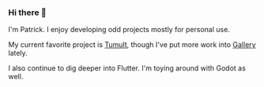 ### Hi there 👋

I'm Patrick. I enjoy developing odd projects mostly for personal use.

My current favorite project is [Tumult](https://github.com/septor/tumult), though I've put more work into [Gallery](https://github.com/septor/gallery) lately.

I also continue to dig deeper into Flutter. I'm toying around with Godot as well.

<!--
**septor/septor** is a ✨ _special_ ✨ repository because its `README.md` (this file) appears on your GitHub profile.

Here are some ideas to get you started:

- 🔭 I’m currently working on ...
- 🌱 I’m currently learning ...
- 👯 I’m looking to collaborate on ...
- 🤔 I’m looking for help with ...
- 💬 Ask me about ...
- 📫 How to reach me: ...
- 😄 Pronouns: ...
- ⚡ Fun fact: ...
-->
